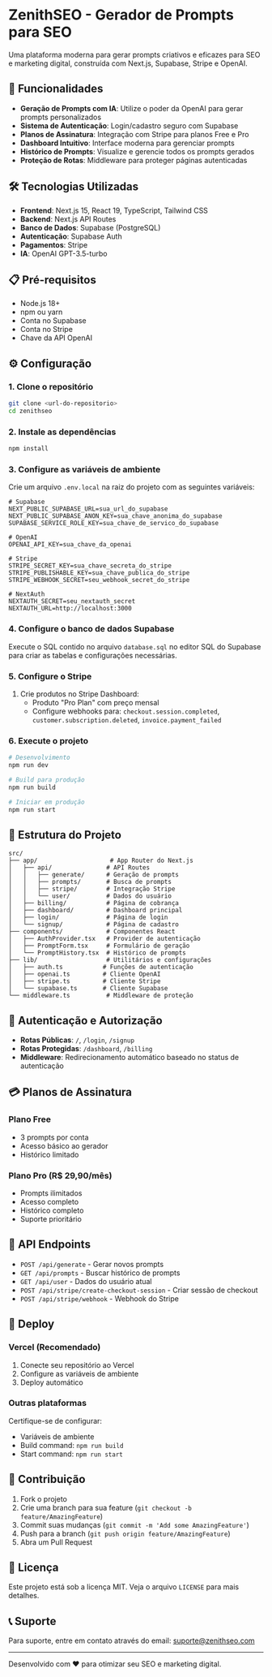 # ZenithSEO - Gerador de Prompts para SEO

Uma plataforma moderna para gerar prompts criativos e eficazes para SEO e marketing digital, construída com Next.js, Supabase, Stripe e OpenAI.

## 🚀 Funcionalidades

- **Geração de Prompts com IA**: Utilize o poder da OpenAI para gerar prompts personalizados
- **Sistema de Autenticação**: Login/cadastro seguro com Supabase
- **Planos de Assinatura**: Integração com Stripe para planos Free e Pro
- **Dashboard Intuitivo**: Interface moderna para gerenciar prompts
- **Histórico de Prompts**: Visualize e gerencie todos os prompts gerados
- **Proteção de Rotas**: Middleware para proteger páginas autenticadas

## 🛠️ Tecnologias Utilizadas

- **Frontend**: Next.js 15, React 19, TypeScript, Tailwind CSS
- **Backend**: Next.js API Routes
- **Banco de Dados**: Supabase (PostgreSQL)
- **Autenticação**: Supabase Auth
- **Pagamentos**: Stripe
- **IA**: OpenAI GPT-3.5-turbo

## 📋 Pré-requisitos

- Node.js 18+ 
- npm ou yarn
- Conta no Supabase
- Conta no Stripe
- Chave da API OpenAI

## ⚙️ Configuração

### 1. Clone o repositório

```bash
git clone <url-do-repositorio>
cd zenithseo
```

### 2. Instale as dependências

```bash
npm install
```

### 3. Configure as variáveis de ambiente

Crie um arquivo `.env.local` na raiz do projeto com as seguintes variáveis:

```env
# Supabase
NEXT_PUBLIC_SUPABASE_URL=sua_url_do_supabase
NEXT_PUBLIC_SUPABASE_ANON_KEY=sua_chave_anonima_do_supabase
SUPABASE_SERVICE_ROLE_KEY=sua_chave_de_servico_do_supabase

# OpenAI
OPENAI_API_KEY=sua_chave_da_openai

# Stripe
STRIPE_SECRET_KEY=sua_chave_secreta_do_stripe
STRIPE_PUBLISHABLE_KEY=sua_chave_publica_do_stripe
STRIPE_WEBHOOK_SECRET=seu_webhook_secret_do_stripe

# NextAuth
NEXTAUTH_SECRET=seu_nextauth_secret
NEXTAUTH_URL=http://localhost:3000
```

### 4. Configure o banco de dados Supabase

Execute o SQL contido no arquivo `database.sql` no editor SQL do Supabase para criar as tabelas e configurações necessárias.

### 5. Configure o Stripe

1. Crie produtos no Stripe Dashboard:
   - Produto "Pro Plan" com preço mensal
   - Configure webhooks para: `checkout.session.completed`, `customer.subscription.deleted`, `invoice.payment_failed`

### 6. Execute o projeto

```bash
# Desenvolvimento
npm run dev

# Build para produção
npm run build

# Iniciar em produção
npm run start
```

## 📁 Estrutura do Projeto

```
src/
├── app/                    # App Router do Next.js
│   ├── api/               # API Routes
│   │   ├── generate/      # Geração de prompts
│   │   ├── prompts/       # Busca de prompts
│   │   ├── stripe/        # Integração Stripe
│   │   └── user/          # Dados do usuário
│   ├── billing/           # Página de cobrança
│   ├── dashboard/         # Dashboard principal
│   ├── login/             # Página de login
│   └── signup/            # Página de cadastro
├── components/            # Componentes React
│   ├── AuthProvider.tsx   # Provider de autenticação
│   ├── PromptForm.tsx     # Formulário de geração
│   └── PromptHistory.tsx  # Histórico de prompts
├── lib/                   # Utilitários e configurações
│   ├── auth.ts           # Funções de autenticação
│   ├── openai.ts         # Cliente OpenAI
│   ├── stripe.ts         # Cliente Stripe
│   └── supabase.ts       # Cliente Supabase
└── middleware.ts          # Middleware de proteção
```

## 🔐 Autenticação e Autorização

- **Rotas Públicas**: `/`, `/login`, `/signup`
- **Rotas Protegidas**: `/dashboard`, `/billing`
- **Middleware**: Redirecionamento automático baseado no status de autenticação

## 💳 Planos de Assinatura

### Plano Free
- 3 prompts por conta
- Acesso básico ao gerador
- Histórico limitado

### Plano Pro (R$ 29,90/mês)
- Prompts ilimitados
- Acesso completo
- Histórico completo
- Suporte prioritário

## 🔄 API Endpoints

- `POST /api/generate` - Gerar novos prompts
- `GET /api/prompts` - Buscar histórico de prompts
- `GET /api/user` - Dados do usuário atual
- `POST /api/stripe/create-checkout-session` - Criar sessão de checkout
- `POST /api/stripe/webhook` - Webhook do Stripe

## 🚀 Deploy

### Vercel (Recomendado)

1. Conecte seu repositório ao Vercel
2. Configure as variáveis de ambiente
3. Deploy automático

### Outras plataformas

Certifique-se de configurar:
- Variáveis de ambiente
- Build command: `npm run build`
- Start command: `npm run start`

## 🤝 Contribuição

1. Fork o projeto
2. Crie uma branch para sua feature (`git checkout -b feature/AmazingFeature`)
3. Commit suas mudanças (`git commit -m 'Add some AmazingFeature'`)
4. Push para a branch (`git push origin feature/AmazingFeature`)
5. Abra um Pull Request

## 📝 Licença

Este projeto está sob a licença MIT. Veja o arquivo `LICENSE` para mais detalhes.

## 📞 Suporte

Para suporte, entre em contato através do email: suporte@zenithseo.com

---

Desenvolvido com ❤️ para otimizar seu SEO e marketing digital.
